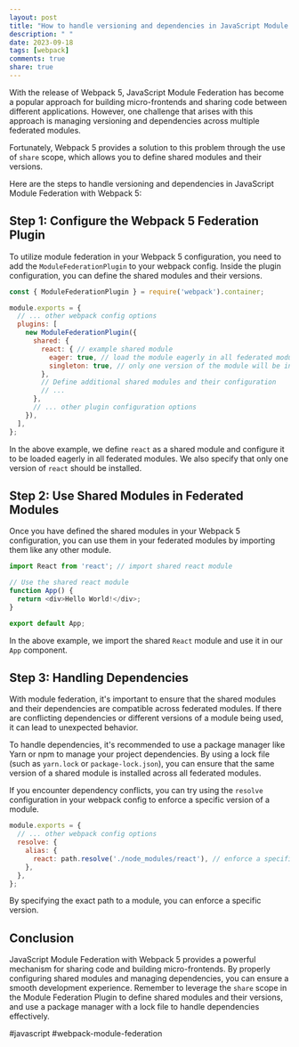```yaml
---
layout: post
title: "How to handle versioning and dependencies in JavaScript Module Federation with Webpack 5"
description: " "
date: 2023-09-18
tags: [webpack]
comments: true
share: true
---
```


With the release of Webpack 5, JavaScript Module Federation has become a popular approach for building micro-frontends and sharing code between different applications. However, one challenge that arises with this approach is managing versioning and dependencies across multiple federated modules.

Fortunately, Webpack 5 provides a solution to this problem through the use of `share` scope, which allows you to define shared modules and their versions. 

Here are the steps to handle versioning and dependencies in JavaScript Module Federation with Webpack 5:

## Step 1: Configure the Webpack 5 Federation Plugin

To utilize module federation in your Webpack 5 configuration, you need to add the `ModuleFederationPlugin` to your webpack config. Inside the plugin configuration, you can define the shared modules and their versions.

```javascript
const { ModuleFederationPlugin } = require('webpack').container;

module.exports = {
  // ... other webpack config options
  plugins: [
    new ModuleFederationPlugin({
      shared: {
        react: { // example shared module
          eager: true, // load the module eagerly in all federated modules
          singleton: true, // only one version of the module will be installed
        },
        // Define additional shared modules and their configuration
        // ...
      },
      // ... other plugin configuration options
    }),
  ],
};
```

In the above example, we define `react` as a shared module and configure it to be loaded eagerly in all federated modules. We also specify that only one version of `react` should be installed.

## Step 2: Use Shared Modules in Federated Modules

Once you have defined the shared modules in your Webpack 5 configuration, you can use them in your federated modules by importing them like any other module.

```javascript
import React from 'react'; // import shared react module

// Use the shared react module
function App() {
  return <div>Hello World!</div>;
}

export default App;
```

In the above example, we import the shared `React` module and use it in our `App` component.

## Step 3: Handling Dependencies

With module federation, it's important to ensure that the shared modules and their dependencies are compatible across federated modules. If there are conflicting dependencies or different versions of a module being used, it can lead to unexpected behavior.

To handle dependencies, it's recommended to use a package manager like Yarn or npm to manage your project dependencies. By using a lock file (such as `yarn.lock` or `package-lock.json`), you can ensure that the same version of a shared module is installed across all federated modules.

If you encounter dependency conflicts, you can try using the `resolve` configuration in your webpack config to enforce a specific version of a module.

```javascript
module.exports = {
  // ... other webpack config options
  resolve: {
    alias: {
      react: path.resolve('./node_modules/react'), // enforce a specific version
    },
  },
};
```

By specifying the exact path to a module, you can enforce a specific version.

## Conclusion

JavaScript Module Federation with Webpack 5 provides a powerful mechanism for sharing code and building micro-frontends. By properly configuring shared modules and managing dependencies, you can ensure a smooth development experience. Remember to leverage the `share` scope in the Module Federation Plugin to define shared modules and their versions, and use a package manager with a lock file to handle dependencies effectively.

#javascript #webpack-module-federation